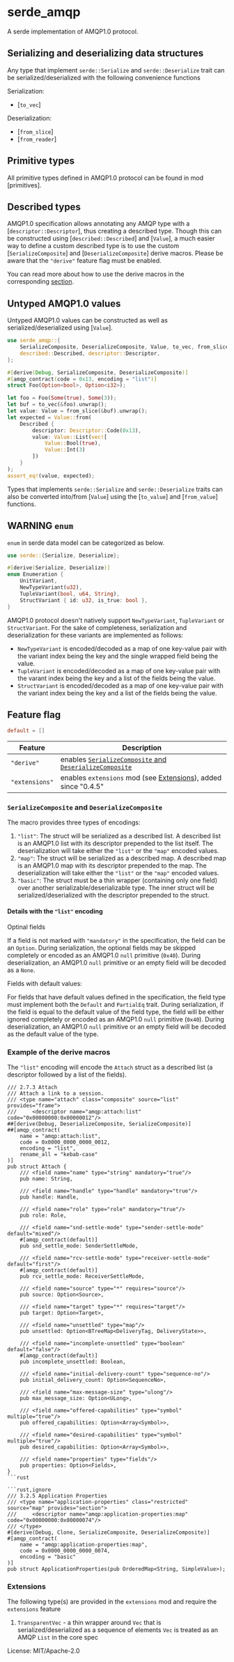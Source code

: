 # serde_amqp

A serde implementation of AMQP1.0 protocol.

## Serializing and deserializing data structures

Any type that implement `serde::Serialize` and `serde::Deserialize` trait can be serialized/deserialized with
the following convenience functions

Serialization:

- [`to_vec`]

Deserialization:

- [`from_slice`]
- [`from_reader`]

## Primitive types

All primitive types defined in AMQP1.0 protocol can be found in mod [primitives].

## Described types

AMQP1.0 specification allows annotating any AMQP type with a [`descriptor::Descriptor`], thus creating a described type.
Though this can be constructed using [`described::Described`] and [`Value`], a much easier way to define a custom described type is
to use the custom [`SerializeComposite`] and [`DeserializeComposite`] derive macros. Please be aware
that the `"derive"` feature flag must be enabled.

You can read more about how to use the derive macros in the corresponding [section](#serializecomposite-and-deserializecomposite).

## Untyped AMQP1.0 values

Untyped AMQP1.0 values can be constructed as well as serialized/deserialized using [`Value`].

```rust
use serde_amqp::{
    SerializeComposite, DeserializeComposite, Value, to_vec, from_slice,
    described::Described, descriptor::Descriptor,
};

#[derive(Debug, SerializeComposite, DeserializeComposite)]
#[amqp_contract(code = 0x13, encoding = "list")]
struct Foo(Option<bool>, Option<i32>);

let foo = Foo(Some(true), Some(3));
let buf = to_vec(&foo).unwrap();
let value: Value = from_slice(&buf).unwrap();
let expected = Value::from(
    Described {
        descriptor: Descriptor::Code(0x13),
        value: Value::List(vec![
            Value::Bool(true),
            Value::Int(3)
        ])
    }
);
assert_eq!(value, expected);
```

Types that implements `serde::Serialize` and `serde::Deserialize` traits can also be converted into/from
[`Value`] using the [`to_value`] and [`from_value`] functions.

## **WARNING** `enum`

`enum` in serde data model can be categorized as below.

```rust
use serde::{Serialize, Deserialize};

#[derive(Serialize, Deserialize)]
enum Enumeration {
    UnitVariant,
    NewTypeVariant(u32),
    TupleVariant(bool, u64, String),
    StructVariant { id: u32, is_true: bool },
}
```

AMQP1.0 protocol doesn't natively support `NewTypeVariant`, `TupleVariant` or `StructVariant`.
For the sake of completeness, serialization and deserialization for these variants are implemented as follows:

- `NewTypeVariant` is encoded/decoded as a map of one key-value pair with the
variant index being the key and the single wrapped field being the value.
- `TupleVariant` is encoded/decoded as a map of one key-value pair with the
varant index being the key and a list of the fields being the value.
- `StructVariant` is encoded/decoded as a map of one key-value pair with the
variant index being the key and a list of the fields being the value.

## Feature flag

```toml
default = []
```

| Feature | Description |
|---------|-------------|
|`"derive"`| enables [`SerializeComposite` and `DeserializeComposite`](#serializecomposite-and-deserializecomposite) |
|`"extensions"`| enables `extensions` mod (see [Extensions](#extensions)), added since "0.4.5" |

### `SerializeComposite` and `DeserializeComposite`

The macro provides three types of encodings:

1. `"list"`: The struct will be serialized as a described list. A described list is an AMQP1.0 list with its descriptor prepended to the list itself. The deserialization will take either the `"list"` or the `"map"` encoded values.
2. `"map"`: The struct will be serialized as a described map. A described map is an AMQP1.0 map with its descriptor prepended to the map. The deserialization will take either the `"list"` or the `"map"` encoded values.
3. `"basic"`: The struct must be a thin wrapper (containing only one field) over another serializable/deserializable type. The inner struct will be serialized/deserialized with the descriptor prepended to the struct.

#### Details with the `"list"` encoding

Optinal fields

If a field is not marked with `"mandatory"` in the specification, the field can be an `Option`. During serialization, the optional fields may be skipped completely or encoded as an AMQP1.0 `null` primitive (`0x40`). During deserialization, an AMQP1.0 `null` primitive or an empty field will be decoded as a `None`.

Fields with default values:

For fields that have default values defined in the specification, the field type must implement both the `Default` and `PartialEq` trait. During serialization, if the field is equal to the default value of the field type, the field will be either ignored completely or encoded as an AMQP1.0 `null` primitive (`0x40`). During deserialization, an AMQP1.0 `null` primitive or an empty field will be decoded as the default value of the type.

### Example of the derive macros

The `"list"` encoding will encode the `Attach` struct as a described list (a descriptor followed by a list of the fields).

```rust, ignore
/// 2.7.3 Attach
/// Attach a link to a session.
/// <type name="attach" class="composite" source="list" provides="frame">
///     <descriptor name="amqp:attach:list" code="0x00000000:0x00000012"/>
##[derive(Debug, DeserializeComposite, SerializeComposite)]
##[amqp_contract(
    name = "amqp:attach:list",
    code = 0x0000_0000_0000_0012,
    encoding = "list",
    rename_all = "kebab-case"
)]
pub struct Attach {
    /// <field name="name" type="string" mandatory="true"/>
    pub name: String,

    /// <field name="handle" type="handle" mandatory="true"/>
    pub handle: Handle,

    /// <field name="role" type="role" mandatory="true"/>
    pub role: Role,

    /// <field name="snd-settle-mode" type="sender-settle-mode" default="mixed"/>
    #[amqp_contract(default)]
    pub snd_settle_mode: SenderSettleMode,

    /// <field name="rcv-settle-mode" type="receiver-settle-mode" default="first"/>
    #[amqp_contract(default)]
    pub rcv_settle_mode: ReceiverSettleMode,

    /// <field name="source" type="*" requires="source"/>
    pub source: Option<Source>,

    /// <field name="target" type="*" requires="target"/>
    pub target: Option<Target>,

    /// <field name="unsettled" type="map"/>
    pub unsettled: Option<BTreeMap<DeliveryTag, DeliveryState>>,

    /// <field name="incomplete-unsettled" type="boolean" default="false"/>
    #[amqp_contract(default)]
    pub incomplete_unsettled: Boolean,

    /// <field name="initial-delivery-count" type="sequence-no"/>
    pub initial_delivery_count: Option<SequenceNo>,

    /// <field name="max-message-size" type="ulong"/>
    pub max_message_size: Option<ULong>,

    /// <field name="offered-capabilities" type="symbol" multiple="true"/>
    pub offered_capabilities: Option<Array<Symbol>>,

    /// <field name="desired-capabilities" type="symbol" multiple="true"/>
    pub desired_capabilities: Option<Array<Symbol>>,

    /// <field name="properties" type="fields"/>
    pub properties: Option<Fields>,
}
```rust

```rust,ignore
/// 3.2.5 Application Properties
/// <type name="application-properties" class="restricted" source="map" provides="section">
///     <descriptor name="amqp:application-properties:map" code="0x00000000:0x00000074"/>
/// </type>
#[derive(Debug, Clone, SerializeComposite, DeserializeComposite)]
#[amqp_contract(
    name = "amqp:application-properties:map",
    code = 0x0000_0000_0000_0074,
    encoding = "basic"
)]
pub struct ApplicationProperties(pub OrderedMap<String, SimpleValue>);
```

### Extensions

The following type(s) are provided in the `extensions` mod and require the `extensions` feature

1. `TransparentVec` - a thin wrapper around `Vec` that is serialized/deserialized as a sequence of elements
   `Vec` is treated as an AMQP `List` in the core spec

License: MIT/Apache-2.0
